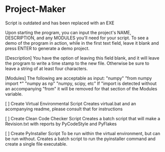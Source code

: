 # Project-Maker
Script is outdated and has been replaced with an EXE

Upon starting the program, you can input the project's NAME, DESCRIPTION, and any MODULES you'll need for your script. To see a demo of the program in action, while in the first text field, leave it blank and press ENTER to generate a demo project.

[Description]
You have the option of leaving this field blank, and it will leave the program to write a time stamp to the new file. Otherwise be sure to leave a string of at least four characters.

[Modules]
The following are acceptable as input:
"numpy"
"from numpy import *"
"numpy as np"
"numpy, scipy, etc"
If "import is detected without an accompanying "from" it will be removed for that section of the Modules variable.

[ ] Create Virtual Environmental Script
Creates virtual.bat and an acompanying readme, please consult that for instructions

[ ] Create Clean Code Checker Script
Creates a batch script that will make a Revision.txt with reports by PyCodeStyle and PyFlakes 

[ ] Create PyInstaller Script
To be run within the virtual environment, but can be run without. Creates a batch script to run the pyinstaller command and create a single file executable.
